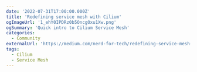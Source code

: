 ```yaml
---
date: '2022-07-31T17:00:00.000Z'
title: 'Redefining service mesh with Cilium'
ogImageUrl: '1_ehY0IPDRz0b5OncgOxu1Xw.png'
ogSummary: 'Quick intro to Cilium Service Mesh'
categories:
  - Community
externalUrl: 'https://medium.com/nerd-for-tech/redefining-service-mesh-with-cilium-4738cdfb9899'
tags:
  - Cilium
  - Service Mesh
---
```

